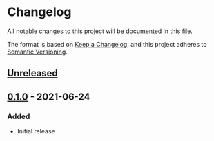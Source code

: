 # Changelog
All notable changes to this project will be documented in this file.

The format is based on [Keep a Changelog](https://keepachangelog.com/en/1.0.0/),
and this project adheres to [Semantic Versioning](https://semver.org/spec/v2.0.0.html).

## [Unreleased]

## [0.1.0] - 2021-06-24
### Added
- Initial release

[Unreleased]: https://github.com/aws-samples/aws-lex-v2-cfn-cr/compare/v0.1.0...develop
[0.1.0]: https://github.com/aws-samples/aws-lex-v2-cfn-cr/releases/tag/v0.1.0